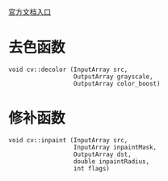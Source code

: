 [官方文档入口](https://docs.opencv.org/3.4.2/d1/d0d/group__photo.html)

# 去色函数
```
void cv::decolor (InputArray src, 
                  OutputArray grayscale, 
                  OutputArray color_boost)
```
# 修补函数
```
void cv::inpaint (InputArray src, 
                  InputArray inpaintMask, 
                  OutputArray dst, 
                  double inpaintRadius, 
                  int flags)

```

